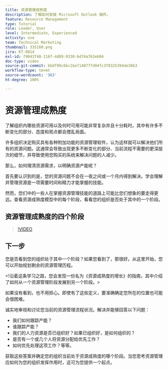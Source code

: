 ```yaml
---
title: 资源管理成熟度
description: 了解如何安装 Microsoft Outlook 插件。
feature: Resource Management
type: Tutorial
role: Leader, User
level: Intermediate, Experienced
activity: use
team: Technical Marketing
thumbnail: 335160.png
jira: KT-8814
exl-id: f9043748-116f-4d89-9330-bd74a762e684
doc-type: video
source-git-commit: bbdf99c6bc1be714077fd94fc3f8325394de36b3
workflow-type: tm+mt
source-wordcount: '363'
ht-degree: 100%

---
```


# 资源管理成熟度

了解组织内哪些资源可用以及何时可用可能非常复杂并且十分耗时。其中有许多不断变化的部分、态度和观点都会搅乱局面。

许多组织决定购买具有各种附加功能的资源管理软件，认为这样就可以解决他们所有的资源问题。这通常会导致出现更多不断变化的部分、当前流程不需要的更深层次的细节，并导致使用您购买的系统来解决问题的人减少。

那么，如何理清资源需求，以明确资源产能呢？

首先要认识到的是，您的资源问题不会在一夜之间或一个月内得到解决。学会理解并管理资源是一项需要时间和精力才能掌握的技能。

然而，您们中的一些人在掌握资源管理技能的道路上可能比您们想象的要走得更远。查看资源成熟度模型中的每个阶段，看看您的组织是否处于其中的一个阶段。

## 资源管理成熟度的四个阶段

>[!VIDEO](https://video.tv.adobe.com/v/335160/?quality=12&learn=on&enablevpops=1)


## 下一步

您是否看到您的组织处于其中一个阶段？如果您看到了，那很好。从这里开始，您可以开始规划剩余的资源管理历程。

&lt;!沿着这条学习之路，您会发现一份名为《资源成熟度的增长》的指南，其中介绍了如何从一个资源管理阶段发展到另一个阶段。&gt;

如果没有看到，也不用担心。即使有了这些定义，要准确确定您所在的位置也可能会很困难。

诚实地审视和讨论您当前的资源管理流程状况。解决并能够回答以下问题：

* 我们如何跟踪产能？
* 谁跟踪产能？
* 我们的人力资源是否已组织好？如果已组织好，是如何组织的？
* 是否有一个或几个人将资源分配给优先工作？
* 如何优先处理这项工作？等等。

获取这些答案并确定您的组织当前处于资源成熟度的哪个阶段。当您思考资源管理应如何为您的组织发挥作用时，这可为您提供一个起点。
